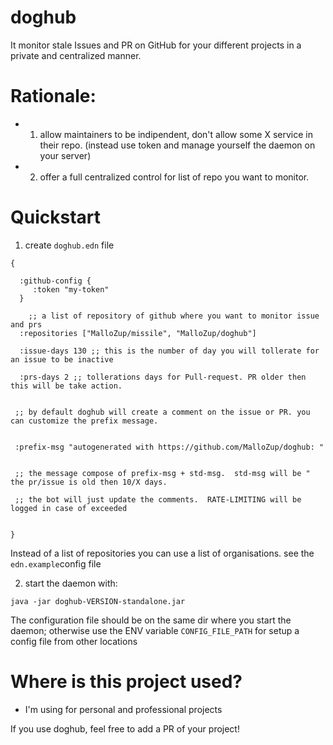 # doghub

It monitor stale Issues and PR on GitHub for your different projects in a private and centralized manner.

# Rationale:

- 1) allow maintainers  to be indipendent, don't allow some X service in their repo. (instead use token and manage yourself the daemon on your server)

- 2) offer a full centralized control for list of repo you want to monitor.


# Quickstart

1) create  `doghub.edn` file

```
{

  :github-config {
     :token "my-token"
  }

    ;; a list of repository of github where you want to monitor issue and prs
  :repositories ["MalloZup/missile", "MalloZup/doghub"]

  :issue-days 130 ;; this is the number of day you will tollerate for an issue to be inactive

  :prs-days 2 ;; tollerations days for Pull-request. PR older then this will be take action.


 ;; by default doghub will create a comment on the issue or PR. you can customize the prefix message.


 :prefix-msg "autogenerated with https://github.com/MalloZup/doghub: "


 ;; the message compose of prefix-msg + std-msg.  std-msg will be " the pr/issue is old then 10/X days. 
  
 ;; the bot will just update the comments.  RATE-LIMITING will be logged in case of exceeded


}

```

Instead of a list of repositories you can use a list of organisations. see the `edn.example`config file



2) start the daemon with:

```java -jar doghub-VERSION-standalone.jar```

The configuration file should be on the same dir where you start the daemon; 
otherwise use the ENV variable `CONFIG_FILE_PATH` for setup a config file from other locations


# Where is this project used?

-  I'm using for personal and professional projects

If you use doghub, feel free to add a PR of your project!

